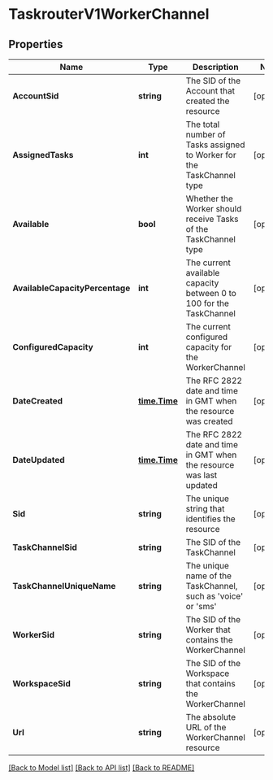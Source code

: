 # TaskrouterV1WorkerChannel

## Properties

Name | Type | Description | Notes
------------ | ------------- | ------------- | -------------
**AccountSid** | **string** | The SID of the Account that created the resource |[optional] 
**AssignedTasks** | **int** | The total number of Tasks assigned to Worker for the TaskChannel type |[optional] 
**Available** | **bool** | Whether the Worker should receive Tasks of the TaskChannel type |[optional] 
**AvailableCapacityPercentage** | **int** | The current available capacity between 0 to 100 for the TaskChannel |[optional] 
**ConfiguredCapacity** | **int** | The current configured capacity for the WorkerChannel |[optional] 
**DateCreated** | [**time.Time**](time.Time.md) | The RFC 2822 date and time in GMT when the resource was created |[optional] 
**DateUpdated** | [**time.Time**](time.Time.md) | The RFC 2822 date and time in GMT when the resource was last updated |[optional] 
**Sid** | **string** | The unique string that identifies the resource |[optional] 
**TaskChannelSid** | **string** | The SID of the TaskChannel |[optional] 
**TaskChannelUniqueName** | **string** | The unique name of the TaskChannel, such as 'voice' or 'sms' |[optional] 
**WorkerSid** | **string** | The SID of the Worker that contains the WorkerChannel |[optional] 
**WorkspaceSid** | **string** | The SID of the Workspace that contains the WorkerChannel |[optional] 
**Url** | **string** | The absolute URL of the WorkerChannel resource |[optional] 

[[Back to Model list]](../README.md#documentation-for-models) [[Back to API list]](../README.md#documentation-for-api-endpoints) [[Back to README]](../README.md)


